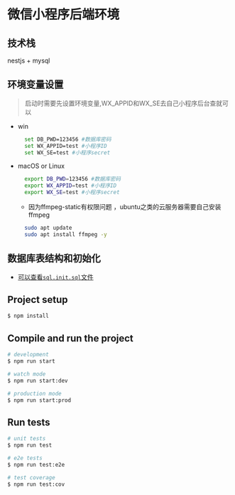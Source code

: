 # 微信小程序后端环境
## 技术栈
  nestjs + mysql
## 环境变量设置

> 启动时需要先设置环境变量,WX_APPID和WX_SE去自己小程序后台查就可以
+ win
  ```bash
    set DB_PWD=123456 #数据库密码
    set WX_APPID=test #小程序ID
    set WX_SE=test #小程序secret
  ```
+ macOS or Linux
  ```bash
    export DB_PWD=123456 #数据库密码
    export WX_APPID=test #小程序ID
    export WX_SE=test #小程序secret
  ```
  + 因为ffmpeg-static有权限问题 ，ubuntu之类的云服务器需要自己安装ffmpeg
  ```bash
    sudo apt update
    sudo apt install ffmpeg -y
  ```
## 数据库表结构和初始化
  + [可以查看`sql.init.sql`文件](./sql.init.sql "sql.init.sql")
## Project setup

```bash
$ npm install
```

## Compile and run the project

```bash
# development
$ npm run start

# watch mode
$ npm run start:dev

# production mode
$ npm run start:prod
```

## Run tests

```bash
# unit tests
$ npm run test

# e2e tests
$ npm run test:e2e

# test coverage
$ npm run test:cov
```
